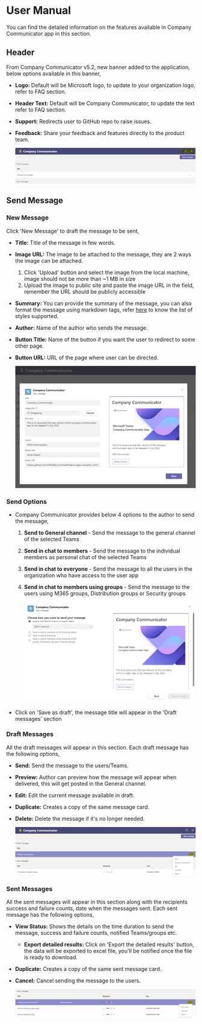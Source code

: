 # User Manual

You can find the detailed information on the features available in Company Communicator app in this section.

## Header

From Company Communicator v5.2, new banner added to the application, below options available in this banner,

- **Logo:** Default will be Microsoft logo, to update to your organization logo, refer to FAQ section.
- **Header Text:** Default will be Company Communicator, to update the text refer to FAQ section.
- **Support:** Redirects user to GitHub repo to raise issues.
- **Feedback:** Share your feedback and features directly to the product team.

    ![Banner](images/banner.png)

## Send Message

### New Message

Click 'New Message' to draft the message to be sent,

- **Title:**  Title of the message in few words.
- **Image URL:**  The image to be attached to the message, they are 2 ways the image can be attached.
    1. Click 'Upload' button and select the image from the local machine, image should not be more than ~1 MB in size
    1. Upload the image to public site and paste the image URL in the field, remember the URL should be publicly accessible
- **Summary:**  You can provide the summary of the message, you can also format the message using markdown tags, refer [here](https://docs.microsoft.com/en-us/adaptive-cards/authoring-cards/text-features) to know the list of styles supported. 
- **Author:** Name of the author who sends the message.
- **Button Title:** Name of the button if you want the user to redirect to some other page.
- **Button URL:**  URL of the page where user can be directed.

    ![Company Communicator compose message screen](images/CompanyCommunicatorCompose.png)

### Send Options

- Company Communicator provides below 4 options to the author to send the message,
    1. **Send to General channel** - Send the message to the general channel of the selected Teams
    1. **Send in chat to members** - Send the message to the individual members as personal chat of the selected Teams
    1. **Send in chat to everyone** - Send the message to all the users in the organization who have access to the user app
    1. **Send in chat to members using groups** - Send the message to the users using M365 groups, Distribution groups or Security groups

        ![Send message screen](images/send_options.png)

- Click on 'Save as draft', the message title will appear in the 'Draft messages' section

### Draft Messages

All the draft messages will appear in this section. Each draft message has the following options,

- **Send:**  Send the message to the users/Teams.
- **Preview:** Author can preview how the message will appear when delivered, this will get posted in the General channel. 
- **Edit:** Edit the current message available in draft.
- **Duplicate:** Creates a copy of the same message card.
- **Delete:** Delete the message if it's no longer needed. 

    ![Draft messages screen](images/draft_messages.png)

### Sent Messages

All the sent messages will appear in this section along with the recipients success and failure counts, date when the messages sent. Each sent message has the following options,

- **View Status:** Shows the details on the time duration to send the message, success and failure counts, notified Teams/groups etc.
    - **Export detailed results:** Click on 'Export the detailed results' button, the data will be exported to excel file, you'll be notified once the file is ready to download.
- **Duplicate:** Creates a copy of the same sent message card.
- **Cancel:** Cancel sending the message to the users.

    ![Sent messages screen](images/sent_messages.png)

